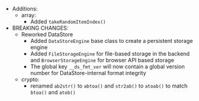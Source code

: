 - Additions:
  - array:
    - Added `takeRandomItemIndex()`
- BREAKING CHANGES:
  - Reworked DataStore
    - Added `DataStoreEngine` base class to create a persistent storage engine
    - Added `FileStorageEngine` for file-based storage in the backend and `BrowserStorageEngine` for browser API based storage
    - The global key `__ds_fmt_ver` will now contain a global version number for DataStore-internal format integrity
  - crypto:
    - renamed `ab2str()` to `abtoa()` and `str2ab()` to `atoab()` to match `btoa()` and `atob()`
